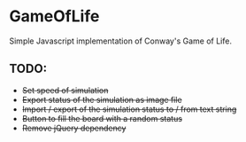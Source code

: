 # GameOfLife
Simple  Javascript implementation of Conway's Game of Life.

## TODO:
* ~~Set speed of simulation~~
* ~~Export status of the simulation as image file~~
* ~~Import / export of the simulation status to / from text string~~
* ~~Button to fill the board with a random status~~
* ~~Remove jQuery dependency~~
